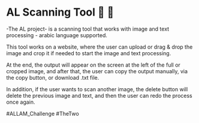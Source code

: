 # AL Scanning Tool 🦾 📝

-The AL project- is a scanning tool that works with image and text processing - arabic language supported.

This tool works on a website, where the user can upload or drag & drop the image and crop it if needed to start the image and text processing.

At the end, the output will appear on the screen at the left of the full or cropped image, and after that, the user can copy the output manually, via the copy button,
or download .txt file.

In addition, if the user wants to scan another image, the delete button will delete the previous image and text, and then the user can redo the process once again.

#ALLAM_Challenge #TheTwo
